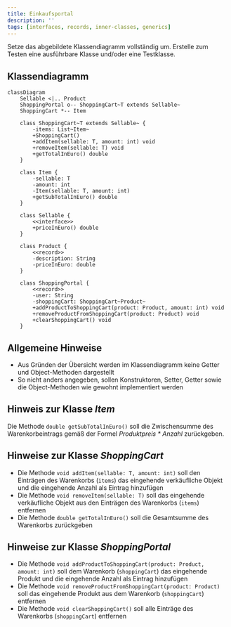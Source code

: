 ```yaml
---
title: Einkaufsportal
description: ''
tags: [interfaces, records, inner-classes, generics]
---
```


Setze das abgebildete Klassendiagramm vollständig um. Erstelle zum Testen eine
ausführbare Klasse und/oder eine Testklasse.

## Klassendiagramm

```mermaid
classDiagram
    Sellable <|.. Product
    ShoppingPortal o-- ShoppingCart~T extends Sellable~
    ShoppingCart *-- Item

    class ShoppingCart~T extends Sellable~ {
        -items: List~Item~
        +ShoppingCart()
        +addItem(sellable: T, amount: int) void
        +removeItem(sellable: T) void
        +getTotalInEuro() double
    }

    class Item {
        -sellable: T
        -amount: int
        -Item(sellable: T, amount: int)
        +getSubTotalInEuro() double
    }

    class Sellable {
        <<interface>>
        +priceInEuro() double
    }

    class Product {
        <<record>>
        -description: String
        -priceInEuro: double
    }

    class ShoppingPortal {
        <<record>>
        -user: String
        -shoppingCart: ShoppingCart~Product~
        +addProductToShoppingCart(product: Product, amount: int) void
        +removeProductFromShoppingCart(product: Product) void
        +clearShoppingCart() void
    }
```

## Allgemeine Hinweise

- Aus Gründen der Übersicht werden im Klassendiagramm keine Getter und
  Object-Methoden dargestellt
- So nicht anders angegeben, sollen Konstruktoren, Setter, Getter sowie die
  Object-Methoden wie gewohnt implementiert werden

## Hinweis zur Klasse _Item_

Die Methode `double getSubTotalInEuro()` soll die Zwischensumme des
Warenkorbeintrags gemäß der Formel _Produktpreis \* Anzahl_ zurückgeben.

## Hinweise zur Klasse _ShoppingCart_

- Die Methode `void addItem(sellable: T, amount: int)` soll den Einträgen des
  Warenkorbs (`items`) das eingehende verkäufliche Objekt und die eingehende
  Anzahl als Eintrag hinzufügen
- Die Methode `void removeItem(sellable: T)` soll das eingehende verkäufliche
  Objekt aus den Einträgen des Warenkorbs (`items`) entfernen
- Die Methode `double getTotalInEuro()` soll die Gesamtsumme des Warenkorbs
  zurückgeben

## Hinweise zur Klasse _ShoppingPortal_

- Die Methode `void addProductToShoppingCart(product: Product, amount: int)`
  soll dem Warenkorb (`shoppingCart`) das eingehende Produkt und die eingehende
  Anzahl als Eintrag hinzufügen
- Die Methode `void removeProductFromShoppingCart(product: Product)` soll das
  eingehende Produkt aus dem Warenkorb (`shoppingCart`) entfernen
- Die Methode `void clearShoppingCart()` soll alle Einträge des Warenkorbs
  (`shoppingCart`) entfernen
